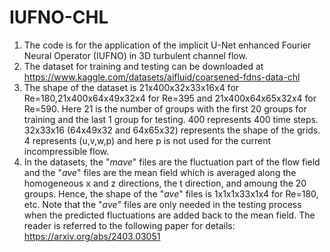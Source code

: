 # IUFNO-CHL
1. The code is for the application of the implicit U-Net enhanced Fourier Neural Operator (IUFNO) in 3D turbulent channel flow. 
2. The dataset for training and testing can be downloaded at https://www.kaggle.com/datasets/aifluid/coarsened-fdns-data-chl
3. The shape of the dataset is 21x400x32x33x16x4 for Re=180,21x400x64x49x32x4 for Re=395 and 21x400x64x65x32x4 for Re=590. Here 21 is the number of groups with the first 20 groups for training and the last 1 group for testing. 400 represents 400 time steps. 32x33x16 (64x49x32 and 64x65x32) represents the shape of the grids. 4 represents (u,v,w,p) and here p is not used for the current incompressible flow.
4. In the datasets, the "*mave*" files are the fluctuation part of the flow field and the "*ave*" files are the mean field which is averaged along the homogeneous x and z directions, the t direction, and amoung the 20 groups. Hence, the shape of the "*ave*" files is 1x1x1x33x1x4 for Re=180, etc. Note that the "*ave*" files are only needed in the testing process when the predicted fluctuations are added back to the mean field. The reader is referred to the following paper for details:
https://arxiv.org/abs/2403.03051

